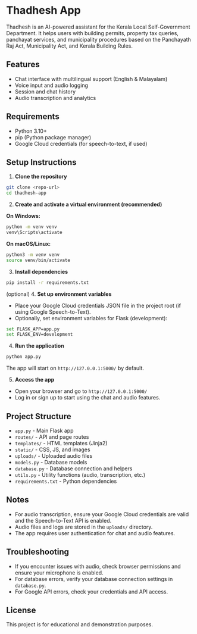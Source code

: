 # Thadhesh App

Thadhesh is an AI-powered assistant for the Kerala Local Self-Government Department. It helps users with building permits, property tax queries, panchayat services, and municipality procedures based on the Panchayath Raj Act, Municipality Act, and Kerala Building Rules.

## Features
- Chat interface with multilingual support (English & Malayalam)
- Voice input and audio logging
- Session and chat history
- Audio transcription and analytics

## Requirements
- Python 3.10+
- pip (Python package manager)
- Google Cloud credentials (for speech-to-text, if used)

## Setup Instructions

1. **Clone the repository**

```sh
git clone <repo-url>
cd thadhesh-app
```


2. **Create and activate a virtual environment (recommended)**

**On Windows:**

```sh
python -m venv venv
venv\Scripts\activate
```

**On macOS/Linux:**

```sh
python3 -m venv venv
source venv/bin/activate
```

3. **Install dependencies**

```sh
pip install -r requirements.txt
```

(optional)
4. **Set up environment variables**

- Place your Google Cloud credentials JSON file in the project root (if using Google Speech-to-Text).
- Optionally, set environment variables for Flask (development):

```sh
set FLASK_APP=app.py
set FLASK_ENV=development
```

4. **Run the application**

```sh
python app.py
```

The app will start on `http://127.0.0.1:5000/` by default.

5. **Access the app**

- Open your browser and go to `http://127.0.0.1:5000/`
- Log in or sign up to start using the chat and audio features.

## Project Structure

- `app.py` - Main Flask app
- `routes/` - API and page routes
- `templates/` - HTML templates (Jinja2)
- `static/` - CSS, JS, and images
- `uploads/` - Uploaded audio files
- `models.py` - Database models
- `database.py` - Database connection and helpers
- `utils.py` - Utility functions (audio, transcription, etc.)
- `requirements.txt` - Python dependencies

## Notes
- For audio transcription, ensure your Google Cloud credentials are valid and the Speech-to-Text API is enabled.
- Audio files and logs are stored in the `uploads/` directory.
- The app requires user authentication for chat and audio features.

## Troubleshooting
- If you encounter issues with audio, check browser permissions and ensure your microphone is enabled.
- For database errors, verify your database connection settings in `database.py`.
- For Google API errors, check your credentials and API access.

## License
This project is for educational and demonstration purposes.
